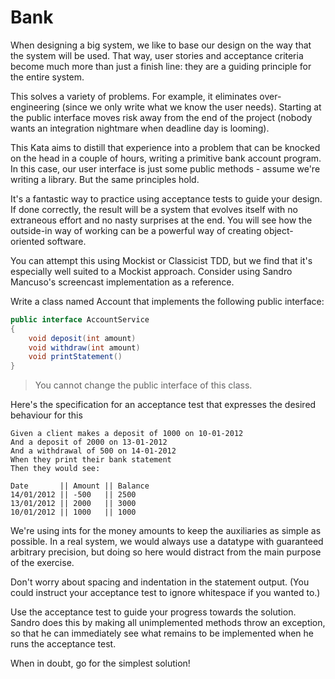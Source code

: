 # Bank

When designing a big system, we like to base our design on the way that the system will be used. That way, user stories
and acceptance criteria become much more than just a finish line: they are a guiding principle for the entire system.

This solves a variety of problems. For example, it eliminates over-engineering (since we only write what we know the
user needs). Starting at the public interface moves risk away from the end of the project (nobody wants an integration
nightmare when deadline day is looming).

This Kata aims to distill that experience into a problem that can be knocked on the head in a couple of hours, writing a
primitive bank account program. In this case, our user interface is just some public methods - assume we're writing a
library. But the same principles hold.

It's a fantastic way to practice using acceptance tests to guide your design. If done correctly, the result will be a
system that evolves itself with no extraneous effort and no nasty surprises at the end. You will see how the outside-in
way of working can be a powerful way of creating object-oriented software.

You can attempt this using Mockist or Classicist TDD, but we find that it's especially well suited to a Mockist
approach. Consider using Sandro Mancuso's screencast implementation as a reference.

Write a class named Account that implements the following public interface:

```java
public interface AccountService
{
    void deposit(int amount) 
    void withdraw(int amount) 
    void printStatement()
}
```

> You cannot change the public interface of this class.

Here's the specification for an acceptance test that expresses the desired behaviour for this

```gherkin
Given a client makes a deposit of 1000 on 10-01-2012
And a deposit of 2000 on 13-01-2012
And a withdrawal of 500 on 14-01-2012
When they print their bank statement
Then they would see:

Date       || Amount || Balance
14/01/2012 || -500   || 2500
13/01/2012 || 2000   || 3000
10/01/2012 || 1000   || 1000
```

We're using ints for the money amounts to keep the auxiliaries as simple as possible. In a real system, we would always
use a datatype with guaranteed arbitrary precision, but doing so here would distract from the main purpose of the
exercise.

Don't worry about spacing and indentation in the statement output. (You could instruct your acceptance test to ignore
whitespace if you wanted to.)

Use the acceptance test to guide your progress towards the solution. Sandro does this by making all unimplemented
methods throw an exception, so that he can immediately see what remains to be implemented when he runs the acceptance
test.

When in doubt, go for the simplest solution!
